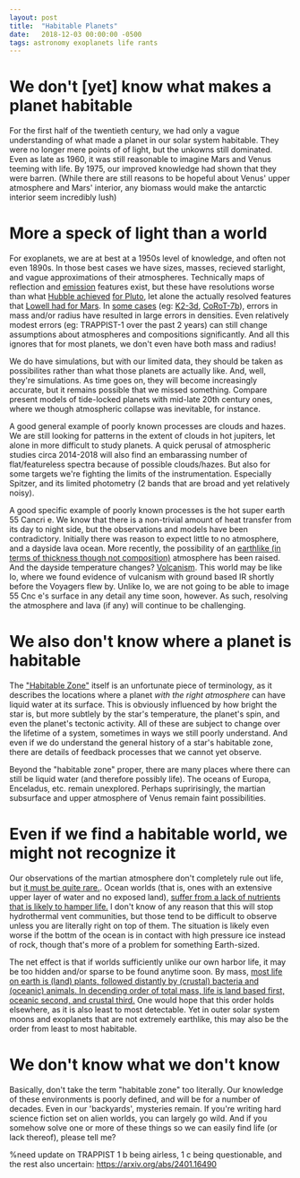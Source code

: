 ```yaml
---
layout: post
title:  "Habitable Planets"
date:   2018-12-03 00:00:00 -0500
tags: astronomy exoplanets life rants
---
```

# We don't [yet] know what makes a planet habitable
For the first half of the twentieth century, we had only a vague understanding of what made a planet in our solar system habitable. They were no longer mere points of of light, but the unkowns still dominated. Even as late as 1960, it was still reasonable to imagine Mars and Venus teeming with life. By 1975, our improved knowledge had shown that they were barren. (While there are still reasons to be hopeful about Venus' upper atmosphere and Mars' interior, any biomass would make the antarctic interior seem incredibly lush)

# More a speck of light than a world
For exoplanets, we are at best at a 1950s level of knowledge, and often not even 1890s. In those best cases we have sizes, masses, recieved starlight, and vague approximations of their atmospheres. Technically maps of reflection and [emission](https://www.nasa.gov/mission_pages/spitzer/multimedia/A-Knutson-surface.html) features exist, but these have resolutions worse than what [Hubble achieved](https://doi.org/10.1088%2F0004-6256%2F139%2F3%2F1128) [for Pluto](http://www.boulder.swri.edu/~buie/pluto/hrcmap.html), let alone the actually resolved features that [Lowell had for Mars](https://en.wikipedia.org/wiki/File:Giovanni_map_mars.jpg). In [some cases](http://iopscience.iop.org/article/10.3847/1538-4365/aae5fb/meta) (eg: [K2-3d](https://doi.org/10.1051%2F0004-6361%2F201732459), [CoRoT-7b](https://doi.org/10.1051%2F0004-6361%2F201016059)), errors in mass and/or radius have resulted in large errors in densities. Even relatively modest errors (eg: TRAPPIST-1 over the past 2 years) can still change assumptions about atmospheres and compositions significantly. And all this ignores that for most planets, we don't even have both mass and radius!

We do have simulations, but with our limited data, they should be taken as possibilites rather than what those planets are actually like. And, well, they're simulations. As time goes on, they will become increasingly accurate, but it remains possible that we missed something. Compare present models of tide-locked planets with mid-late 20th century ones, where we though atmospheric collapse was inevitable, for instance.


A good general example of poorly known processes are clouds and hazes. We are still looking for patterns in the extent of clouds in hot jupiters, let alone in more difficult to study planets. A quick perusal of atmospheric studies circa 2014-2018 will also find an embarassing number of flat/featureless spectra because of possible clouds/hazes. But also for some targets we're fighting the limits of the instrumentation. Especially Spitzer, and its limited photometry (2 bands that are broad and yet relatively noisy).

A good specific example of poorly known processes is the hot super earth 55 Cancri e. We know that there is a non-trivial amount of heat transfer from its day to night side, but the observations and models have been contradictory. Initially there was reason to expect little to no atmosphere, and a dayside lava ocean. More recently, the possibility of an [earthlike (in terms of thickness though not composition)](https://arxiv.org/abs/1710.03342) atmosphere has been raised. And the dayside temperature changes? [Volcanism](https://doi.org/10.1093%2Fmnras%2Fstv2239). This world may be like Io, where we found evidence of vulcanism with ground based IR shortly before the Voyagers flew by. Unlike Io, we are not going to be able to image 55 Cnc e's surface in any detail any time soon, however. As such, resolving the atmosphere and lava (if any) will continue to be challenging.

# We also don't know where a planet is habitable
The ["Habitable Zone"](https://en.wikipedia.org/wiki/Circumstellar_habitable_zone) itself is an unfortunate piece of terminology, as it describes the locations where a planet *with the right atmosphere* can have liquid water at its surface. This is obviously influenced by how bright the star is, but more subtlely by the star's temperature, the planet's spin, and even the planet's tectonic activity. All of these are subject to change over the lifetime of a system, sometimes in ways we still poorly understand. And even if we do understand the general history of a star's habitable zone, there are details of feedback processes that we cannot yet observe.

Beyond the "habitable zone" proper, there are many places where there can still be liquid water (and therefore possibly life). The oceans of Europa, Enceladus, etc. remain unexplored. Perhaps supririsingly, the martian subsurface and upper atmosphere of Venus remain faint possibilities.

# Even if we find a habitable world, we might not recognize it
Our observations of the martian atmosphere don't completely rule out life, but [it must be quite rare.](https://arxiv.org/abs/1811.08501). Ocean worlds (that is, ones with an extensive upper layer of water and no exposed land), [suffer from a lack of nutrients that is likely to hamper life.](https://www.liebertpub.com/doi/10.1089/ast.2017.1729) I don't know of any reason that this will stop hydrothermal vent communities, but those tend to be difficult to observe unless you are literally right on top of them. The situation is likely even worse if the bottm of the ocean is in contact with high pressure ice instead of rock, though that's more of a problem for something Earth-sized.

The net effect is that if worlds sufficiently unlike our own harbor life, it may be too hidden and/or sparse to be found anytime soon. By mass, [most life on earth is (land) plants, followed distantly by (crustal) bacteria and (oceanic) animals. In decending order of total mass, life is land based first, oceanic second, and crustal third.](https://doi.org/10.1073/pnas.1711842115) One would hope that this order holds elsewhere, as it is also least to most detectable. Yet in outer solar system moons and exoplanets that are not extremely earthlike, this may also be the order from least to most habitable. 

# We don't know what we don't know
Basically, don't take the term "habitable zone" too literally. Our knowledge of these environments is poorly defined, and will be for a number of decades. Even in our 'backyards', mysteries remain. If you're writing hard science fiction set on alien worlds, you can largely go wild. And if you somehow solve one or more of these things so we can easily find life (or lack thereof), please tell me?

%need update on TRAPPIST 1 b being airless, 1 c being questionable, and the rest also uncertain: https://arxiv.org/abs/2401.16490
